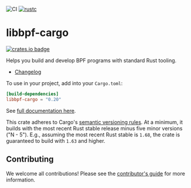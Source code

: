 ![CI](https://github.com/libbpf/libbpf-rs/workflows/Rust/badge.svg?branch=master)
[![rustc](https://img.shields.io/badge/rustc-1.63+-blue.svg)](https://blog.rust-lang.org/2022/08/11/Rust-1.63.0.html)

# libbpf-cargo

[![crates.io badge](https://img.shields.io/crates/v/libbpf-cargo.svg)](https://crates.io/crates/libbpf-cargo)

Helps you build and develop BPF programs with standard Rust tooling.

- [Changelog](CHANGELOG.md)

To use in your project, add into your `Cargo.toml`:
```toml
[build-dependencies]
libbpf-cargo = "0.20"
```

See [full documentation here](https://docs.rs/libbpf-cargo).

This crate adheres to Cargo's [semantic versioning rules][cargo-semver]. At a
minimum, it builds with the most recent Rust stable release minus five minor
versions ("N - 5"). E.g., assuming the most recent Rust stable is `1.68`, the
crate is guaranteed to build with `1.63` and higher.

## Contributing

We welcome all contributions! Please see the [contributor's
guide](../CONTRIBUTING.md) for more information.

[cargo-semver]: https://doc.rust-lang.org/cargo/reference/resolver.html#semver-compatibility
